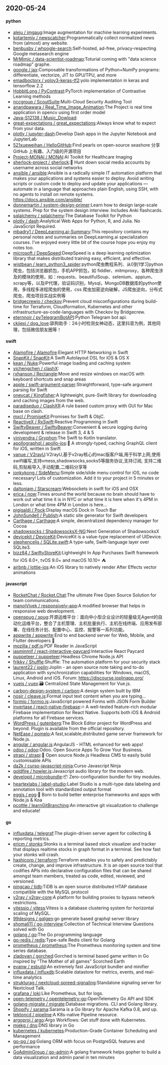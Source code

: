 ## 2020-05-24

#### python
* [aleju / imgaug](https://github.com/aleju/imgaug):Image augmentation for machine learning experiments.
* [kotartemiy / newscatcher](https://github.com/kotartemiy/newscatcher):Programmatically collect normalized news from (almost) any website.
* [benbusby / whoogle-search](https://github.com/benbusby/whoogle-search):Self-hosted, ad-free, privacy-respecting Google metasearch engine
* [MrMimic / data-scientist-roadmap](https://github.com/MrMimic/data-scientist-roadmap):Toturial coming with "data science roadmap" graphe.
* [google / jax](https://github.com/google/jax):Composable transformations of Python+NumPy programs: differentiate, vectorize, JIT to GPU/TPU, and more
* [emadboctorx / yolov3-keras-tf2](https://github.com/emadboctorx/yolov3-keras-tf2):yolo implementation in keras and tensorflow 2.2
* [HobbitLong / PyContrast](https://github.com/HobbitLong/PyContrast):PyTorch implementation of Contrastive Learning methods
* [nccgroup / ScoutSuite](https://github.com/nccgroup/ScoutSuite):Multi-Cloud Security Auditing Tool
* [anandpawara / Real_Time_Image_Animation](https://github.com/anandpawara/Real_Time_Image_Animation):The Project is real time application in opencv using first order model
* [Java-S12138 / Music_Dowload](https://github.com/Java-S12138/Music_Dowload):
* [great-expectations / great_expectations](https://github.com/great-expectations/great_expectations):Always know what to expect from your data.
* [plotly / jupyter-dash](https://github.com/plotly/jupyter-dash):Develop Dash apps in the Jupyter Notebook and JupyterLab
* [521xueweihan / HelloGitHub](https://github.com/521xueweihan/HelloGitHub):Find pearls on open-source seashore 分享 GitHub 上有趣、入门级的开源项目
* [Project-MONAI / MONAI](https://github.com/Project-MONAI/MONAI):AI Toolkit for Healthcare Imaging
* [sherlock-project / sherlock](https://github.com/sherlock-project/sherlock):🔎
Hunt down social media accounts by username across social networks
* [ansible / ansible](https://github.com/ansible/ansible):Ansible is a radically simple IT automation platform that makes your applications and systems easier to deploy. Avoid writing scripts or custom code to deploy and update your applications — automate in a language that approaches plain English, using SSH, with no agents to install on remote systems. https://docs.ansible.com/ansible/
* [donnemartin / system-design-primer](https://github.com/donnemartin/system-design-primer):Learn how to design large-scale systems. Prep for the system design interview. Includes Anki flashcards.
* [sqlalchemy / sqlalchemy](https://github.com/sqlalchemy/sqlalchemy):The Database Toolkit for Python
* [plotly / dash](https://github.com/plotly/dash):Analytical Web Apps for Python, R, and Julia. No JavaScript Required.
* [mbadry1 / DeepLearning.ai-Summary](https://github.com/mbadry1/DeepLearning.ai-Summary):This repository contains my personal notes and summaries on DeepLearning.ai specialization courses. I've enjoyed every little bit of the course hope you enjoy my notes too.
* [microsoft / DeepSpeed](https://github.com/microsoft/DeepSpeed):DeepSpeed is a deep learning optimization library that makes distributed training easy, efficient, and effective.
* [wistbean / learn_python3_spider](https://github.com/wistbean/learn_python3_spider):python爬虫教程系列、从0到1学习python爬虫，包括浏览器抓包，手机APP抓包，如 fiddler、mitmproxy，各种爬虫涉及的模块的使用，如：requests、beautifulSoup、selenium、appium、scrapy等，以及IP代理，验证码识别，Mysql，MongoDB数据库的python使用，多线程多进程爬虫的使用，css 爬虫加密逆向破解，JS爬虫逆向，分布式爬虫，爬虫项目实战实例等
* [bridgecrewio / checkov](https://github.com/bridgecrewio/checkov):Prevent cloud misconfigurations during build-time for Terraform, Cloudformation, Kubernetes and other infrastructure-as-code-languages with Checkov by Bridgecrew.
* [eternnoir / pyTelegramBotAPI](https://github.com/eternnoir/pyTelegramBotAPI):Python Telegram bot api.
* [ckjiexi / dog_love](https://github.com/ckjiexi/dog_love):舔狗助手：24小时检测女神动态，这里抖音为例，其他同理，包括微信朋友圈等！

#### swift
* [Alamofire / Alamofire](https://github.com/Alamofire/Alamofire):Elegant HTTP Networking in Swift
* [SnapKit / SnapKit](https://github.com/SnapKit/SnapKit):A Swift Autolayout DSL for iOS & OS X
* [kean / Nuke](https://github.com/kean/Nuke):Powerful image loading and caching system
* [yichengchen / clashX](https://github.com/yichengchen/clashX):
* [rxhanson / Rectangle](https://github.com/rxhanson/Rectangle):Move and resize windows on macOS with keyboard shortcuts and snap areas
* [apple / swift-argument-parser](https://github.com/apple/swift-argument-parser):Straightforward, type-safe argument parsing for Swift
* [onevcat / Kingfisher](https://github.com/onevcat/Kingfisher):A lightweight, pure-Swift library for downloading and caching images from the web.
* [paradiseduo / ClashXR](https://github.com/paradiseduo/ClashXR):A rule based custom proxy with GUI for Mac base on clash.
* [mxcl / PromiseKit](https://github.com/mxcl/PromiseKit):Promises for Swift & ObjC.
* [ReactiveX / RxSwift](https://github.com/ReactiveX/RxSwift):Reactive Programming in Swift
* [SwiftyBeaver / SwiftyBeaver](https://github.com/SwiftyBeaver/SwiftyBeaver):Convenient & secure logging during development & release in Swift 3, 4 & 5
* [vinivendra / Gryphon](https://github.com/vinivendra/Gryphon):The Swift to Kotlin translator.
* [apollographql / apollo-ios](https://github.com/apollographql/apollo-ios):📱
A strongly-typed, caching GraphQL client for iOS, written in Swift
* [yanue / V2rayU](https://github.com/yanue/V2rayU):V2rayU,基于v2ray核心的mac版客户端,用于科学上网,使用swift编写,支持vmess,shadowsocks,socks5等服务协议,支持订阅, 支持二维码,剪贴板导入,手动配置,二维码分享等
* [jonkykong / SideMenu](https://github.com/jonkykong/SideMenu):Simple side/slide menu control for iOS, no code necessary! Lots of customization. Add it to your project in 5 minutes or less.
* [daltoniam / Starscream](https://github.com/daltoniam/Starscream):Websockets in swift for iOS and OSX
* [erica / now](https://github.com/erica/now):Times around the world because no brain should have to work out what time it is in NYC or what time it is here when it's 4PM in London or what time 4PM in London is here...
* [pigigaldi / Pock](https://github.com/pigigaldi/Pock):Display macOS Dock in Touch Bar
* [JohnSundell / Publish](https://github.com/JohnSundell/Publish):A static site generator for Swift developers
* [Carthage / Carthage](https://github.com/Carthage/Carthage):A simple, decentralized dependency manager for Cocoa
* [shadowsocks / ShadowsocksX-NG](https://github.com/shadowsocks/ShadowsocksX-NG):Next Generation of ShadowsocksX
* [devicekit / DeviceKit](https://github.com/devicekit/DeviceKit):DeviceKit is a value-type replacement of UIDevice.
* [stephencelis / SQLite.swift](https://github.com/stephencelis/SQLite.swift):A type-safe, Swift-language layer over SQLite3.
* [bizz84 / SwiftyStoreKit](https://github.com/bizz84/SwiftyStoreKit):Lightweight In App Purchases Swift framework for iOS 8.0+, tvOS 9.0+ and macOS 10.10+
⛺
* [airbnb / lottie-ios](https://github.com/airbnb/lottie-ios):An iOS library to natively render After Effects vector animations

#### javascript
* [RocketChat / Rocket.Chat](https://github.com/RocketChat/Rocket.Chat):The ultimate Free Open Source Solution for team communications.
* [manojVivek / responsively-app](https://github.com/manojVivek/responsively-app):A modified browser that helps in responsive web development.
* [openspug / spug](https://github.com/openspug/spug):开源运维平台：面向中小型企业设计的轻量级无Agent的自动化运维平台，整合了主机管理、主机批量执行、主机在线终端、应用发布部署、在线任务计划、配置中心、监控、报警等一系列功能。
* [appwrite / appwrite](https://github.com/appwrite/appwrite):End to end backend server for Web, Mobile, and Flutter developers
🚀
* [mozilla / pdf.js](https://github.com/mozilla/pdf.js):PDF Reader in JavaScript
* [jasminmif / react-interactive-paycard](https://github.com/jasminmif/react-interactive-paycard):Interactive React Paycard
* [puppeteer / puppeteer](https://github.com/puppeteer/puppeteer):Headless Chrome Node.js API
* [frikky / Shuffle](https://github.com/frikky/Shuffle):Shuffle: The automation platform for your security stack
* [laurent22 / joplin](https://github.com/laurent22/joplin):Joplin - an open source note taking and to-do application with synchronization capabilities for Windows, macOS, Linux, Android and iOS. Forum: https://discourse.joplinapp.org/
* [vuejs / vuex](https://github.com/vuejs/vuex):🗃️
Centralized State Management for Vue.js.
* [carbon-design-system / carbon](https://github.com/carbon-design-system/carbon):A design system built by IBM
* [nosir / cleave.js](https://github.com/nosir/cleave.js):Format input text content when you are typing...
* [formio / formio.js](https://github.com/formio/formio.js):JavaScript powered Forms with JSON Form Builder
* [invertase / react-native-firebase](https://github.com/invertase/react-native-firebase):🔥
A well-tested feature-rich modular Firebase implementation for React Native. Supports both iOS & Android platforms for all Firebase services.
* [WordPress / gutenberg](https://github.com/WordPress/gutenberg):The Block Editor project for WordPress and beyond. Plugin is available from the official repository.
* [NetEase / pomelo](https://github.com/NetEase/pomelo):A fast,scalable,distributed game server framework for Node.js.
* [angular / angular.js](https://github.com/angular/angular.js):AngularJS - HTML enhanced for web apps!
* [odoo / odoo](https://github.com/odoo/odoo):Odoo. Open Source Apps To Grow Your Business.
* [strapi / strapi](https://github.com/strapi/strapi):🚀
Open source Node.js Headless CMS to easily build customisable APIs
* [da2k / curso-javascript-ninja](https://github.com/da2k/curso-javascript-ninja):Curso Javascript Ninja
* [goldfire / howler.js](https://github.com/goldfire/howler.js):Javascript audio library for the modern web.
* [developit / microbundle](https://github.com/developit/microbundle):📦
Zero-configuration bundler for tiny modules.
* [heartexlabs / label-studio](https://github.com/heartexlabs/label-studio):Label Studio is a multi-type data labeling and annotation tool with standardized output format
* [eggjs / egg](https://github.com/eggjs/egg):🥚
Born to build better enterprise frameworks and apps with Node.js & Koa
* [pcottle / learnGitBranching](https://github.com/pcottle/learnGitBranching):An interactive git visualization to challenge and educate!

#### go
* [influxdata / telegraf](https://github.com/influxdata/telegraf):The plugin-driven server agent for collecting & reporting metrics.
* [ericm / stonks](https://github.com/ericm/stonks):Stonks is a terminal based stock visualizer and tracker that displays realtime stocks in graph format in a terminal. See how fast your stonks will crash.
* [hashicorp / terraform](https://github.com/hashicorp/terraform):Terraform enables you to safely and predictably create, change, and improve infrastructure. It is an open source tool that codifies APIs into declarative configuration files that can be shared amongst team members, treated as code, edited, reviewed, and versioned.
* [pingcap / tidb](https://github.com/pingcap/tidb):TiDB is an open source distributed HTAP database compatible with the MySQL protocol
* [v2ray / v2ray-core](https://github.com/v2ray/v2ray-core):A platform for building proxies to bypass network restrictions.
* [vitessio / vitess](https://github.com/vitessio/vitess):Vitess is a database clustering system for horizontal scaling of MySQL.
* [99designs / gqlgen](https://github.com/99designs/gqlgen):go generate based graphql server library
* [shomali11 / go-interview](https://github.com/shomali11/go-interview):Collection of Technical Interview Questions solved with Go
* [golang / go](https://github.com/golang/go):The Go programming language
* [go-redis / redis](https://github.com/go-redis/redis):Type-safe Redis client for Golang
* [prometheus / prometheus](https://github.com/prometheus/prometheus):The Prometheus monitoring system and time series database.
* [zladovan / gorched](https://github.com/zladovan/gorched):Gorched is terminal based game written in Go inspired by "The Mother of all games" Scorched Earth
* [evanw / esbuild](https://github.com/evanw/esbuild):An extremely fast JavaScript bundler and minifier
* [influxdata / influxdb](https://github.com/influxdata/influxdb):Scalable datastore for metrics, events, and real-time analytics
* [strukturag / nextcloud-spreed-signaling](https://github.com/strukturag/nextcloud-spreed-signaling):Standalone signaling server for Nextcloud Talk.
* [grafana / loki](https://github.com/grafana/loki):Like Prometheus, but for logs.
* [open-telemetry / opentelemetry-go](https://github.com/open-telemetry/opentelemetry-go):OpenTelemetry Go API and SDK
* [golang-migrate / migrate](https://github.com/golang-migrate/migrate):Database migrations. CLI and Golang library.
* [Shopify / sarama](https://github.com/Shopify/sarama):Sarama is a Go library for Apache Kafka 0.8, and up.
* [tektoncd / pipeline](https://github.com/tektoncd/pipeline):A K8s-native Pipeline resource.
* [argoproj / argo](https://github.com/argoproj/argo):Argo Workflows: Get stuff done with Kubernetes.
* [miekg / dns](https://github.com/miekg/dns):DNS library in Go
* [kubernetes / kubernetes](https://github.com/kubernetes/kubernetes):Production-Grade Container Scheduling and Management
* [go-pg / pg](https://github.com/go-pg/pg):Golang ORM with focus on PostgreSQL features and performance
* [GoAdminGroup / go-admin](https://github.com/GoAdminGroup/go-admin):A golang framework helps gopher to build a data visualization and admin panel in ten minutes
